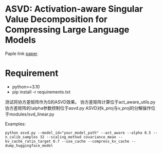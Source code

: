 # ASVD: Activation-aware Singular Value Decomposition for Compressing Large Language Models

Paple link [paper](https://arxiv.org/abs/2312.05821).

# Requirement
- python>=3.10
- pip install -r requirements.txt


测试将协方差矩阵作为S的ASVD效果。
协方差矩阵计算位于act_aware_utils.py
协方差矩阵的\alpha参数控制位于asvd.py
ASVD对k_proj与v_proj的分解操作位于modules/svd_linear.py


Examples:
```
python asvd.py --model_id="your_model_path" --act_aware --alpha 0.5 --n_calib_samples 32 --scaling_method covariance_mean --kv_cache_ratio_target 0.7 --use_cache --compress_kv_cache --dump_huggingface_model
```

